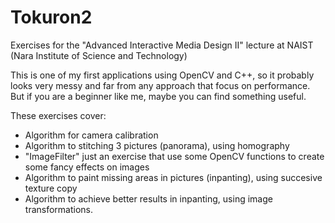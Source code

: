 Tokuron2
========

Exercises for the "Advanced Interactive Media Design Ⅱ" lecture at NAIST (Nara Institute of Science and Technology)

This is one of my first applications using OpenCV and C++, so it probably looks very messy and far from any approach that focus on performance. But if you are a beginner like me, maybe you can find something useful.

These exercises cover:
- Algorithm for camera calibration
- Algorithm to stitching 3 pictures (panorama), using homography
- "ImageFilter" just an exercise that use some OpenCV functions to create some fancy effects on images
- Algorithm to paint missing areas in pictures (inpanting), using succesive texture copy
- Algorithm to achieve better results in inpanting, using image transformations. 
